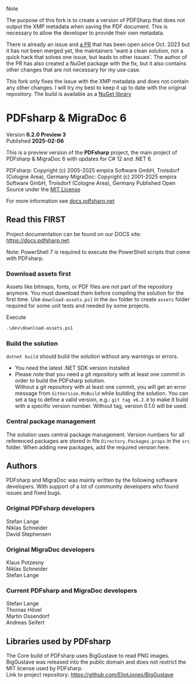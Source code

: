 ﻿> [!NOTE]
> The purpose of this fork is to create a version of PDFSharp that does not output the XMP metadata when saving the PDF document. This is necessary to allow the developer to provide their own metadata.
> 
> There is already an issue and [a PR](https://github.com/empira/PDFsharp/pull/44) that has been open since Oct. 2023 but it has not been merged yet, the maintainers 'want a clean solution, not a quick hack that solves one issue, but leads to other issues'. The author of the PR has also created a NuGet package with the fix, but it also contains other changes that are not necessary for my use case.
> 
> This fork only fixes the issue with the XMP metadata and does not contain any other changes. I will try my best to keep it up to date with the original repository. The build is available as a [NuGet library](https://www.nuget.org/packages/FacturXDotNet.PDFsharp) 

# PDFsharp & MigraDoc 6

Version **6.2.0 Preview 3**  
Published **2025-02-06**

This is a preview version of the **PDFsharp** project, the main project of PDFsharp & MigraDoc 6 with updates for C# 12 and .NET 6.

PDFsharp: Copyright (c) 2005-2025 empira Software GmbH, Troisdorf (Cologne Area), Germany
MigraDoc: Copyright (c) 2001-2025 empira Software GmbH, Troisdorf (Cologne Area), Germany
Published Open Source under the [MIT License](https://docs.pdfsharp.net/LICENSE.html)

For more information see [docs.pdfsharp.net](https://docs.pdfsharp.net/)

## Read this FIRST

Project documentation can be found on our DOCS site: <https://docs.pdfsharp.net>.

Note: PowerShell 7 is required to execute the PowerShell scripts that come with PDFsharp.

### Download assets first

Assets like bitmaps, fonts, or PDF files are not part of the repository anymore.
You must download them before compiling the solution for the first time.
Use `download-assets.ps1` in the `dev` folder to create `assets` folder required for some unit tests and needed by some projects.

Execute

```ps
.\dev\download-assets.ps1
```

### Build the solution

`dotnet build` should build the solution without any warnings or errors.

* You need the latest .NET SDK version installed
* Please note that you need a git repository with at least one commit in order to build the PDFsharp solution.  
  Without a git repository with at least one commit, you will get an error message from `GitVersion.MsBuild` while building the solution.
  You can set a tag to define a valid version, e.g.: `git tag v6.2.0` to make it build with a specific version number. Without tag, version 0.1.0 will be used.

### Central package management

The solution uses central package management.
Version numbers for all referenced packages are stored in file `Directory.Packages.props` in the `src` folder.
When adding new packages, add the required version here.

## Authors

PDFsharp and MigraDoc was mainly written by the following software developers.
With support of a lot of community developers who found issues and fixed bugs.

### Original PDFsharp developers

Stefan Lange  
Niklas Schneider  
David Stephensen

### Original MigraDoc developers

Klaus Potzesny  
Niklas Schneider  
Stefan Lange

### Current PDFsharp and MigraDoc developers

Stefan Lange  
Thomas Hövel  
Martin Ossendorf  
Andreas Seifert

## Libraries used by PDFsharp

The Core build of PDFsharp uses BigGustave to read PNG images. BigGustave was released into the public domain and does not restrict the MIT license used by PDFsharp.  
Link to project repository: https://github.com/EliotJones/BigGustave
